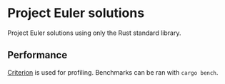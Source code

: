 # Project Euler solutions

Project Euler solutions using only the Rust standard library.

## Performance

[Criterion](https://crates.io/crates/criterion) is used for profiling.
Benchmarks can be ran with `cargo bench`.
